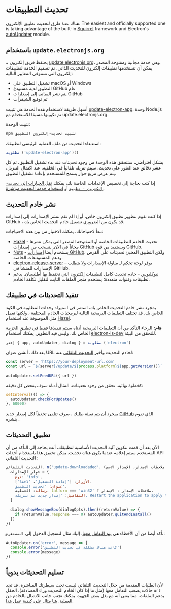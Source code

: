 # تحديث التطبيقات

هناك عدة طرق لتحديث تطبيق الإلكترون. The easiest and officially supported one is taking advantage of the built-in [Squirrel](https://github.com/Squirrel) framework and Electron's [autoUpdater](../api/auto-updater.md) module.

## باستخدام `update.electronjs.org`

يحتفظ فريق إلكترون بـ [update.electronjs.org][]، وهي خدمة مجانية ومفتوحة المصدر يمكن أن تستخدمها تطبيقات إلكترون للتحديث الذاتي. تم تصميم الخدمة لتطبيقات إلكترون التي تستوفي المعايير التالية:

- تشغيل التطبيق على macOS أو Windows
- التطبيق لديه مستودع GitHub عام
- يتم نشر المباني إلى إصدارات GitHub
- تم توقيع الشيفرات

أسهل طريقة لاستخدام هذه الخدمة هي تثبيت [update-electron-app][]، وحدة Node.js تم تكوينها مسبقا للاستخدام مع update.electronjs.org.

تثبيت الوحدة:

```sh
npm تثبيت تحديث-إلكترون التطبيق
```

استدعاء التحديث من ملف العملية الرئيسي لتطبيقك:

```js
مطلوبة ('update-electron-app')()
```

بشكل افتراضي، ستتحقق هذه الوحدة من وجود تحديثات عند بدء تشغيل التطبيق، ثم كل عشر دقائق عند العثور على تحديث، سيتم تنزيله تلقائياً في الخلفية. عند اكتمال التنزيل، يتم عرض مربع حوار يسمح للمستخدم بإعادة تشغيل التطبيق.

إذا كنت بحاجة إلى تخصيص الإعدادات الخاصة بك، يمكنك [نقل الخيارات إلى `تحديث-إلكترون - تطبيق`][update-electron-app] أو [استخدام خدمة التحديث مباشرة][update.electronjs.org].

## نشر خادم التحديث

إذا كنت تقوم بتطوير تطبيق إلكترون خاص، أو إذا لم تقم بنشر الإصدارات إلى إصدارات GitHub ، قد يكون من الضروري تشغيل خادم التحديث الخاص بك.

تبعاً لاحتياجاتك، يمكنك الاختيار من بين هذه الاحتياجات:

- [Hazel][hazel] - تحديث الخادم للتطبيقات الخاصة أو المفتوحة المصدر التي يمكن نشرها مجاناً في [الآن][now]. ينسحب من [إصدارات GitHub][gh-releases] ويستفيد من قوة GitHub.
- [Nuts][nuts] - يستخدم أيضا [إصدارات GitHub][gh-releases]، ولكن التطبيق المخبئ تحديثات على القرص ودعم المستودعات الخاصة.
- [electron-release-server][electron-release-server] – يوفر لوحة تحكم لـ مناولة الإصدارات ولا يتطلب الإصدارات للمنشأ في GitHub.
- [نيوكليوس][nucleus] - خادم تحديث كامل لتطبيقات إلكترون التي تحتفظ بها أطلسيان. يدعم تطبيقات وقنوات متعددة؛ يستخدم متجر الملفات الثابت لتقليل تكلفة الخادم.

## تنفيذ التحديثات في تطبيقك

بمجرد نشر خادم التحديث الخاص بك، استمر في استيراد وحدات المطلوبة في الكود الخاص بك. قد تختلف التعليمات البرمجية التالية لبرمجيات الخادم المختلفة ، ولكنها تعمل مثل الموصوفة عند استخدام [Hazel](https://github.com/zeit/hazel).

**هام:** الرجاء التأكد من أن التعليمات البرمجية أدناه سيتم تنفيذها فقط في تطبيق الحزمة الخاص بك، وليس قيد التطوير. يمكنك استخدام [electron-is-dev](https://github.com/sindresorhus/electron-is-dev) للتحقق من البيئة.

```javascript
إختر { app, autoUpdater, dialog } = مطلوبة ('electron')
```

بعد ذلك، أنشئ عنوان URL لخادم التحديث وأخبر [التحديث التلقائي](../api/auto-updater.md) عنه:

```javascript
const server = 'https://your-deployment-url.com'
const url = `${server}/update/${process.platform}${app.getVersion()}`

autoUpdater.setFeedURL({ url })
```

كخطوة نهائية، تحقق من وجود تحديثات. المثال أدناه سوف يفحص كل دقيقة:

```javascript
setInterval(() => {
  autoUpdater.checkForUpdates()
}, 60000)
```

بمجرد أن يتم تعبئة طلبك [](../tutorial/application-distribution.md)، سوف تتلقى تحديثاً لكل إصدار جديد [GitHub](https://help.github.com/articles/creating-releases/) الذي تقوم بنشره .

## تطبيق التحديثات

الآن بعد أن قمت بتكوين آلية التحديث الأساسية لتطبيقك، أنت بحاجة إلى التأكد من أن المستخدم سيتم إعلامه عندما يكون هناك تحديث. يمكن تحقيق هذا باستخدام أحداث API التحديث التلقائي [](../api/auto-updater.md#events):

```javascript
التحديث التلقائي. n('update-downloadaded'، (الحدث، ملاحظات الإصدار، الإصدار الاسم) => {
  حوار الإصدارات = {
    نوع: 'info',
    الأزرار: ['إعادة التشغيل'، 'لاحقا']،
    عنوان: 'تحديث التطبيق'،
    رسالة: العملية. latform === 'win32' ? ملاحظات الإصدار : الإصدار،
    التفاصيل: 'إصدار جديد تم تنزيله. Restart the application to apply the updates.'
  }

  dialog.showMessageBox(dialogOpts).then((returnValue) => {
    if (returnValue.response === 0) autoUpdater.quitAndInstall()
  })
})
```

تأكد أيضا من أن الأخطاء هي [يتم التعامل معها](../api/auto-updater.md#event-error). إليك مثال لتسجيل الدخول إلى `المستعرض`:

```javascript
AutoUpdater.on('error', message => {
  console.error('كانت هناك مشكلة في تحديث التطبيق')
  console.error(message)
})
```

## تسليم التحديثات يدوياً

لأن الطلبات المقدمة من خلال التحديث التلقائي ليست تحت سيطرتك المباشرة، قد تجد حالات يصعب التعامل معها (مثل ما إذا كان الخادم التحديث وراء المصادقة). الحقل `url` يدعم الملفات، مما يعني أنه مع بذل بعض الجهود، يمكنك تجنب جانب الاتصال بالخادم من العملية. [هنا مثال على كيفية عمل هذا](https://github.com/electron/electron/issues/5020#issuecomment-477636990).

[now]: https://zeit.co/now
[hazel]: https://github.com/zeit/hazel
[nuts]: https://github.com/GitbookIO/nuts
[gh-releases]: https://help.github.com/articles/creating-releases/
[electron-release-server]: https://github.com/ArekSredzki/electron-release-server
[nucleus]: https://github.com/atlassian/nucleus
[update.electronjs.org]: https://github.com/electron/update.electronjs.org
[update.electronjs.org]: https://github.com/electron/update.electronjs.org
[update-electron-app]: https://github.com/electron/update-electron-app
[update-electron-app]: https://github.com/electron/update-electron-app
